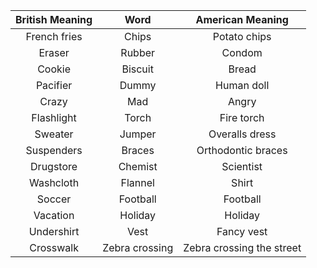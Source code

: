 | British Meaning | Word | American Meaning |
|:---:|:---:|:---:|
|French fries|Chips|Potato chips|
|Eraser|Rubber|Condom|
|Cookie|Biscuit|Bread|
|Pacifier|Dummy|Human doll|
|Crazy|Mad|Angry|
|Flashlight|Torch|Fire torch|
|Sweater|Jumper|Overalls dress|
|Suspenders|Braces|Orthodontic braces|
|Drugstore|Chemist|Scientist|
|Washcloth|Flannel|Shirt|
|Soccer|Football|Football|
|Vacation|Holiday|Holiday|
|Undershirt|Vest|Fancy vest|
|Crosswalk|Zebra crossing|Zebra crossing the street|